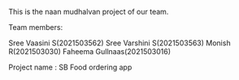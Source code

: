This is the naan mudhalvan project of our team.

Team members:

Sree Vaasini S(2021503562)
Sree Varshini S(2021503563)
Monish R(2021503030)
Faheema Gullnaas(2021503016)

Project name : SB Food ordering app

